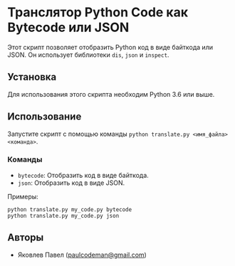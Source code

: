 
# **Транслятор Python Code как Bytecode или JSON**

Этот скрипт позволяет отобразить Python код в виде байткода или JSON. Он использует библиотеки `dis`, `json` и `inspect`.


## **Установка**

Для использования этого скрипта необходим Python 3.6 или выше.

## **Использование**

Запустите скрипт с помощью команды `python translate.py <имя_файла> <команда>`.


### **Команды**



* `bytecode`: Отобразить код в виде байткода.
* `json`: Отобразить код в виде JSON.

Примеры:

```
python translate.py my_code.py bytecode 
python translate.py my_code.py json
```



## **Авторы**



* Яковлев Павел (paulcodeman@gmail.com)
